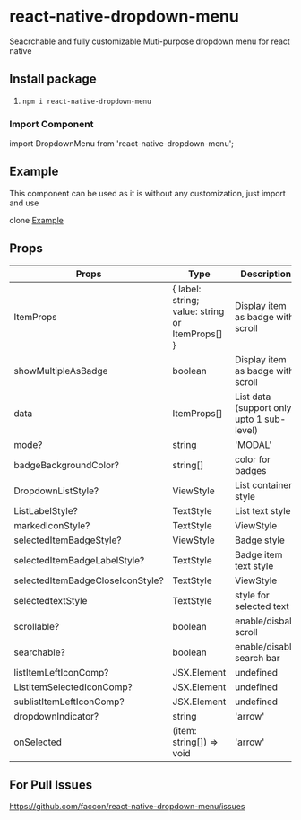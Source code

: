 # react-native-dropdown-menu

Seacrchable and fully customizable Muti-purpose dropdown menu for react native 

## Install package

1. `npm i react-native-dropdown-menu` 



### Import Component

import DropdownMenu from 'react-native-dropdown-menu';


## Example

This component can be used as it is without any customization, just import and use

clone [Example](https://github.com/faccon/react-native-dropdown-menu/tree/publish/example/)


## Props

| Props                         	  | Type              		  	| Description   
| --------------------------------- | ------------------------- | --------------------------------------- |
| ItemProps			                    | { label: string; value: string or ItemProps[] } | Display item as badge with scroll       |
| showMultipleAsBadge			          | boolean   			          | Display item as badge with scroll       |
| data          			              | ItemProps[] 		          | List data (support only upto 1 sub-level) | 
| mode?			                        | string                		| 'MODAL' | 'UNDERLAY'                    |
| badgeBackgroundColor?		          | string[]				          | color for badges                        |
| DropdownListStyle?			          | ViewStyle				          | List container style 	                  |
| ListLabelStyle?			              | TextStyle				          | List text style                         | 
| markedIconStyle?			            | TextStyle | ViewStyle  		| style for marked icon                   |
| selectedItemBadgeStyle?		        | ViewStyle				          | Badge style                             |
| selectedItemBadgeLabelStyle?		  | TextStyle	       		      | Badge item text style                   |
| selectedItemBadgeCloseIconStyle?	| TextStyle | ViewStyle			| Badge close icon text style             |
| selectedtextStyle			            | TextStyle			          	| style for selected text                 |
| scrollable?				                | boolean				            | enable/disbale scroll                   |
| searchable?				                | boolean				            | enable/disable search bar               |
| listItemLeftIconComp?			        | JSX.Element               | undefined		| List left icon            |             
| ListItemSelectedIconComp?	      	| JSX.Element | undefined		| checked icon for list item              |
| sublistItemLeftIconComp?		      | JSX.Element | undefined		| List left icon for sublist              |
| dropdownIndicator?			          | string				            |  'arrow' | 'plus'                       |
| onSelected			                  | (item: string[]) => void  |  'arrow' | 'plus'                       |

## For Pull Issues
https://github.com/faccon/react-native-dropdown-menu/issues
